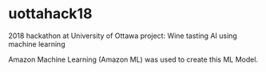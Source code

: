 # uottahack18
2018 hackathon at University of Ottawa project: Wine tasting AI using machine learning

Amazon Machine Learning (Amazon ML) was used to create this ML Model.
